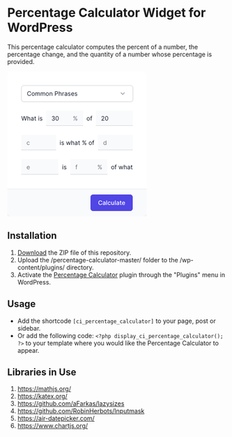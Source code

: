 # Percentage Calculator Widget for WordPress

This percentage calculator computes the percent of a number, the percentage change, and the quantity of a number whose percentage is provided.

![Percentage Calculator Input Form](/assets/images/screenshot-1.png "Percentage Calculator Input Form")

## Installation

1. [Download](https://github.com/pub-calculator-io/percentage-calculator/archive/refs/heads/master.zip) the ZIP file of this repository.
2. Upload the /percentage-calculator-master/ folder to the /wp-content/plugins/ directory.
3. Activate the [Percentage Calculator](https://www.calculator.io/percentage-calculator/ "Percentage Calculator Homepage") plugin through the "Plugins" menu in WordPress.

## Usage
* Add the shortcode `[ci_percentage_calculator]` to your page, post or sidebar.
* Or add the following code: `<?php display_ci_percentage_calculator(); ?>` to your template where you would like the Percentage Calculator to appear.

## Libraries in Use
1. https://mathjs.org/
2. https://katex.org/
3. https://github.com/aFarkas/lazysizes
4. https://github.com/RobinHerbots/Inputmask
5. https://air-datepicker.com/
6. https://www.chartjs.org/
